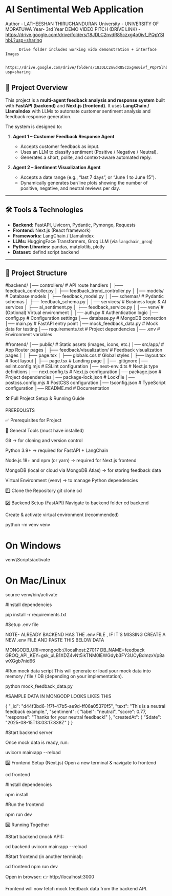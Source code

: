# AI Sentimental Web Application

Author - LATHEESHAN THIRUCHANDURAN
University - UNIVERSITY OF MORATUWA 
Year- 3rd Year 
DEMO VIDEO PITCH (DRIVE LINK)  -   https://drive.google.com/drive/folders/18JDLC2nvdR85czxg4o0ivf_PQpYSlhbL?usp=sharing

          Drive folder includes working vido demonstration + interface Images 

           https://drive.google.com/drive/folders/18JDLC2nvdR85czxg4o0ivf_PQpYSlhbL?usp=sharing

          

## 📌 Project Overview
This project is a **multi-agent feedback analysis and response system** built with **FastAPI (backend)** and **Next.js (frontend)**. It uses **LangChain / LlamaIndex** with LLMs to automate customer sentiment analysis and feedback response generation.  

The system is designed to:
1. **Agent 1 – Customer Feedback Response Agent**  
   - Accepts customer feedback as input.  
   - Uses an LLM to classify sentiment (Positive / Negative / Neutral).  
   - Generates a short, polite, and context-aware automated reply.  

2. **Agent 2 – Sentiment Visualization Agent**  
   - Accepts a date range (e.g., “last 7 days”, or “June 1 to June 15”).  
   - Dynamically generates bar/line plots showing the number of positive, negative, and neutral reviews per day.  

---

## 🛠️ Tools & Technologies
- **Backend:** FastAPI, Uvicorn, Pydantic, Pymongo, Requests  
- **Frontend:** Next.js (React framework)  
- **Frameworks:** LangChain / LlamaIndex  
- **LLMs:**  HuggingFace Transformers, Groq LLM (via `langchain_groq`)  
- **Python Libraries:** pandas, matplotlib, plotly  
- **Dataset:** defind script backend 

---


## 📂 Project Structure

#backend/
│── controllers/ # API route handlers
│ ├── feedback_controller.py
│ ├── feedback_trend_controller.py
│
│── models/ # Database models
│ ├── feedback_model.py
│
│── schemas/ # Pydantic schemas
│ ├── feedback_schema.py
│
│── services/ # Business logic & AI services
│ ├── ai_sentiment.py
│ ├── feedback_service.py
│
│── venv/ # (Optional) Virtual environment
│
│── auth.py # Authentication logic
│── config.py # Configuration settings
│── database.py # MongoDB connection
│── main.py # FastAPI entry point
│── mock_feedback_data.py # Mock data for testing
│── requirements.txt # Project dependencies
│── .env # Environment variables


#frontend/
│── public/ # Static assets (images, icons, etc.)
│── src/app/ # App Router pages
│ ├── feedback/visualization/ # Feedback visualization pages
│ │ ├── page.tsx
│ ├── globals.css # Global styles
│ ├── layout.tsx # Root layout
│ ├── page.tsx # Landing page
│
│── .gitignore
│── eslint.config.mjs # ESLint configuration
│── next-env.d.ts # Next.js type definitions
│── next.config.ts # Next.js configuration
│── package.json # Project dependencies
│── package-lock.json # Lockfile
│── postcss.config.mjs # PostCSS configuration
│── tsconfig.json # TypeScript configuration
│── README.md # Documentation





🛠️ Full Project Setup & Running Guide


PREREQUSTS

✅ Prerequisites for  Project

🔹 General Tools (must have installed)

Git → for cloning and version control

Python 3.9+ → required for FastAPI + LangChain

Node.js 18+ and npm (or yarn) → required for Next.js frontend

MongoDB (local or cloud via MongoDB Atlas) → for storing feedback data

Virtual Environment (venv) → to manage Python dependencies



1️⃣ Clone the Repository
git clone <your-repo-url>
cd <your-project-root>

2️⃣ Backend Setup (FastAPI)
Navigate to backend folder
cd backend

Create & activate virtual environment (recommended)

python -m venv venv
# On Windows
venv\Scripts\activate
# On Mac/Linux
source venv/bin/activate

#Install dependencies

pip install -r requirements.txt

#Setup .env file 

NOTE- ALREADY BACKEND HAS THE .env FILE , IF IT'S MISSING CREATE A NEW .env FILE AND PASTE THIS BELOW DATA 


MONGODB_URI=mongodb://localhost:27017
DB_NAME=feedback
GROQ_API_KEY=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

#Run mock data script
This will generate or load your mock data into memory / file / DB (depending on your implementation).

python mock_feedback_data.py

#SAMPLE DATA IN MONGODP LOOKS LIKES THIS 


{
  "_id": "d44f3bd6-1f7f-47b5-ae9d-ff06a05370f5",
  "text": "This is a neutral feedback example.",
  "sentiment": {
    "label": "neutral",
    "score": 0.77,
    "response": "Thanks for your neutral feedback!"
  },
  "createdAt": {
    "$date": "2025-08-15T13:03:17.838Z"
  }
}






#Start backend server

Once mock data is ready, run:

uvicorn main:app --reload



3️⃣ Frontend Setup (Next.js)
Open a new terminal & navigate to frontend

cd frontend

#Install dependencies

npm install

#Run the frontend

npm run dev


4️⃣ Running Together

#Start backend (mock API):

cd backend
uvicorn main:app --reload


#Start frontend (in another terminal):

cd frontend
npm run dev


Open in browser:
👉 http://localhost:3000

Frontend will now fetch mock feedback data from the backend API.



